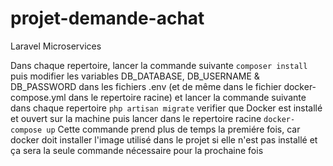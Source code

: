 # projet-demande-achat
Laravel Microservices

Dans chaque repertoire, lancer la commande suivante
`composer install`
puis modifier les variables DB_DATABASE, DB_USERNAME & DB_PASSWORD dans les fichiers .env (et de même dans le fichier docker-compose.yml dans le repertoire racine) et lancer la commande suivante dans chaque repertoire
`php artisan migrate`
verifier que Docker est installé et ouvert sur la machine puis lancer dans le repertoire racine
`docker-compose up` 
Cette commande prend plus de temps la premiére fois, car docker doit installer l'image utilisé dans le projet si elle n'est pas installé
et ça sera la seule commande nécessaire pour la prochaine fois
